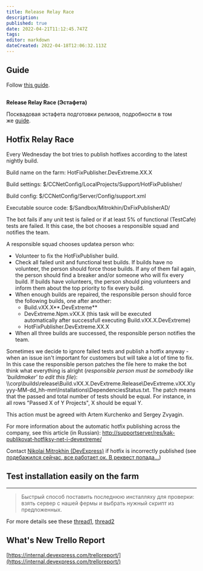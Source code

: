 ```yaml
---
title: Release Relay Race
description: 
published: true
date: 2022-04-21T11:12:45.747Z
tags: 
editor: markdown
dateCreated: 2022-04-18T12:06:32.113Z
---
```


## **Guide**

Follow [this guide](https://teams.microsoft.com/l/file/FA940019-1AFE-4FD1-B9B7-B6E2D96D7324?tenantId=e4d60396-9352-4ae8-b84c-e69244584fa4&fileType=docx&objectUrl=https%3A%2F%2Fdevexpress.sharepoint.com%2Fsites%2Fdevextreme%2FShared%20Documents%2FGeneral%2FGuides%2FHow%20to%20prepare%20installation%20for%20release.docx&baseUrl=https%3A%2F%2Fdevexpress.sharepoint.com%2Fsites%2Fdevextreme&serviceName=teams&threadId=19:7a8fe7395a2d47288c29cfc421df6cbf@thread.skype&groupId=8c31b3e5-5870-46b1-92a7-180d13b282ed).

##   
**Release Relay Race (Эстафета)**

Посквадовая эстафета подготовки релизов, подробности в том же [guide](https://teams.microsoft.com/l/file/FA940019-1AFE-4FD1-B9B7-B6E2D96D7324?tenantId=e4d60396-9352-4ae8-b84c-e69244584fa4&fileType=docx&objectUrl=https%3A%2F%2Fdevexpress.sharepoint.com%2Fsites%2Fdevextreme%2FShared%20Documents%2FGeneral%2FGuides%2FHow%20to%20prepare%20installation%20for%20release.docx&baseUrl=https%3A%2F%2Fdevexpress.sharepoint.com%2Fsites%2Fdevextreme&serviceName=teams&threadId=19:7a8fe7395a2d47288c29cfc421df6cbf@thread.skype&groupId=8c31b3e5-5870-46b1-92a7-180d13b282ed).

## **Hotfix Relay Race**

  
Every Wednesday the bot tries to publish hotfixes according to the latest nightly build.

Build name on the farm: HotFixPublisher.DevExtreme.XX.X

Build settings: $/CCNetConfig/LocalProjects/Support/HotFixPublisher/

Build config: $/CCNetConfig/Server/Config/support.xml

Executable source code: $/Sandbox/Mitrokhin/DxFixPublisherAD/

The bot fails if any unit test is failed or if at least 5% of functional (TestCafe) tests are failed. It this case, the bot chooses a responsible squad and notifies the team.

A responsible squad chooses updatea person who:

-   Volunteer to fix the HotFixPublisher build.
-   Check all failed unit and functional test builds. If builds have no volunteer, the person should force those builds. If any of them fail again, the person should find a breaker and/or someone who will fix every build. If builds have volunteers, the person should ping volunteers and inform them about the top priority to fix every build.
-   When enough builds are repaired, the responsible person should force the following builds, one after another:
    -   Build.vXX.X**.DevExtreme**
    -   DevExtreme.Npm.vXX.X (this task will be executed automatically after successfull executing Build.vXX.X.DevExtreme)
    -   HotFixPublisher.DevExtreme.XX.X
-   When all three builds are successed, the responsible person notifies the team.

Sometimes we decide to ignore failed tests and publish a hotfix anyway - when an issue isn't important for customers but will take a lot of time to fix. In this case the responsible person patсhes the file here to make the bot think what everything is alright (*responsible person must be somebody like 'buildmaker' to edit this file*): \\\\corp\\builds\\release\\Build.vXX.X.DevExtreme.Release\\DevExtreme.vXX.X\\yyyy-MM-dd\_hh-mm\\Installations\\DependenciesStatus.txt. The patch means that the passed and total number of tests should be equal. For instance, in all rows "Passed X of Y Projects", X should be equal Y.

This action must be agreed with Artem Kurchenko and Sergey Zvyagin.

For more information about the automatic hotfix publishing across the company, see this article (in Russian): [http://supportserver/res/kak-publikovat-hotfiksy-net-i-devextreme/](http://supportserver/res/kak-publikovat-hotfiksy-net-i-devextreme/)

Contact [Nikolai Mitrokhin (DevExpress)](https://teams.microsoft.com/l/message/19:7a8fe7395a2d47288c29cfc421df6cbf@thread.skype/1618393476424?tenantId=e4d60396-9352-4ae8-b84c-e69244584fa4&groupId=8c31b3e5-5870-46b1-92a7-180d13b282ed&parentMessageId=1618340585080&teamName=DevExtreme&channelName=General&createdTime=1618393476424) if hotfix is incorrectly published (see [подебажился сейчас, все работает ок. В реквест попада…](https://teams.microsoft.com/l/message/19:7a8fe7395a2d47288c29cfc421df6cbf@thread.skype/1618393476424?tenantId=e4d60396-9352-4ae8-b84c-e69244584fa4&groupId=8c31b3e5-5870-46b1-92a7-180d13b282ed&parentMessageId=1618340585080&teamName=DevExtreme&channelName=General&createdTime=1618393476424))

## **Test installation easily on the farm**

---

> Быстрый способ поставить последнюю инсталляху для проверки: взять сервер с нашей фермы и выбрать нужный скрипт из предложенных.

For more details see these [thread1](https://teams.microsoft.com/l/message/19:7a8fe7395a2d47288c29cfc421df6cbf@thread.skype/1556196608598?tenantId=e4d60396-9352-4ae8-b84c-e69244584fa4&groupId=8c31b3e5-5870-46b1-92a7-180d13b282ed&parentMessageId=1556196608598&teamName=DevExtreme&channelName=General&createdTime=1556196608598), [thread2](https://teams.microsoft.com/l/message/19:7a8fe7395a2d47288c29cfc421df6cbf@thread.skype/1556191192795?tenantId=e4d60396-9352-4ae8-b84c-e69244584fa4&groupId=8c31b3e5-5870-46b1-92a7-180d13b282ed&parentMessageId=1556191192795&teamName=DevExtreme&channelName=General&createdTime=1556191192795)

## **What's New Trello Report**

[https://internal.devexpress.com/trelloreport/](https://internal.devexpress.com/trelloreport/)
